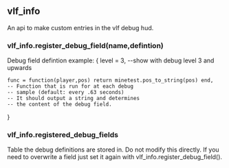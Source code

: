 ## vlf_info
An api to make custom entries in the vlf debug hud.

### vlf_info.register_debug_field(name,defintion)
Debug field defintion example:
{
	level = 3,
	--show with debug level 3 and upwards

	func = function(player,pos) return minetest.pos_to_string(pos) end,
	-- Function that is run for at each debug
	-- sample (default: every .63 seconds)
	-- It should output a string and determines
	-- the content of the debug field.
}

### vlf_info.registered_debug_fields
Table the debug definitions are stored in. Do not modify this directly. If you need to overwrite a field just set it again with vlf_info.register_debug_field().
